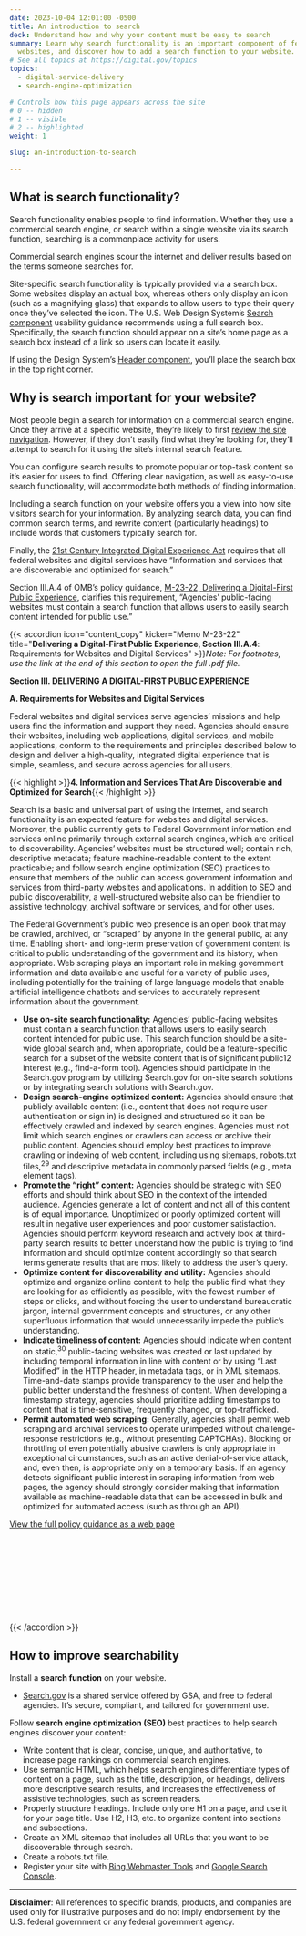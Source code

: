 ```yaml
---
date: 2023-10-04 12:01:00 -0500
title: An introduction to search
deck: Understand how and why your content must be easy to search
summary: Learn why search functionality is an important component of federal
  websites, and discover how to add a search function to your website.
# See all topics at https://digital.gov/topics
topics:
  - digital-service-delivery
  - search-engine-optimization

# Controls how this page appears across the site
# 0 -- hidden
# 1 -- visible
# 2 -- highlighted
weight: 1

slug: an-introduction-to-search

---
```


## What is search functionality?

Search functionality enables people to find information. Whether they use a commercial search engine, or search within a single website via its search function, searching is a commonplace activity for users.

Commercial search engines scour the internet and deliver results based on the terms someone searches for.

Site-specific search functionality is typically provided via a search box. Some websites display an actual box, whereas others only display an icon (such as a magnifying glass) that expands to allow users to type their query once they’ve selected the icon. The U.S. Web Design System’s [Search component](https://designsystem.digital.gov/components/search/) usability guidance recommends using a full search box. Specifically, the search function should appear on a site’s home page as a search box instead of a link so users can locate it easily.

If using the Design System’s [Header component](https://designsystem.digital.gov/components/header/), you’ll place the search box in the top right corner.

## Why is search important for your website?

Most people begin a search for information on a commercial search engine. Once they arrive at a specific website, they’re likely to first [review the site navigation](https://www.nngroup.com/videos/search-box-vs-navigation/). However, if they don’t easily find what they’re looking for, they’ll attempt to search for it using the site’s internal search feature.

You can configure search results to promote popular or top-task content so it’s easier for users to find. Offering clear navigation, as well as easy-to-use search functionality, will accommodate both methods of finding information.

Including a search function on your website offers you a view into how site visitors search for your information. By analyzing search data, you can find common search terms, and rewrite content (particularly headings) to include words that customers typically search for.

Finally, the [21st Century Integrated Digital Experience Act](https://digital.gov/resources/21st-century-integrated-digital-experience-act/) requires that all federal websites and digital services have “Information and services that are discoverable and optimized for search.”

Section III.A.4 of OMB’s policy guidance, [M-23-22, Delivering a Digital-First Public Experience](https://www.whitehouse.gov/omb/management/ofcio/delivering-a-digital-first-public-experience/), clarifies this requirement, “Agencies’ public-facing websites must contain a search function that allows users to easily search content intended for public use.”

{{< accordion icon="content_copy" kicker="Memo M-23-22" title="**Delivering a Digital-First Public Experience, Section III.A.4**: Requirements for Websites and Digital Services" >}}*Note: For footnotes, use the link at the end of this section to open the full .pdf file.*

**Section III. DELIVERING A DIGITAL-FIRST PUBLIC EXPERIENCE**

**A. Requirements for Websites and Digital Services**

Federal websites and digital services serve agencies’ missions and help users find the information and support they need. Agencies should ensure their websites, including web applications, digital services, and mobile applications, conform to the requirements and principles described below to design and deliver a high-quality, integrated digital experience that is simple, seamless, and secure across agencies for all users.

{{< highlight >}}**4. Information and Services That Are Discoverable and Optimized for Search**{{< /highlight >}}

Search is a basic and universal part of using the internet, and search functionality is an expected feature for websites and digital services. Moreover, the public currently gets to Federal Government information and services online primarily through external search engines, which are critical to discoverability. Agencies’ websites must be structured well; contain rich, descriptive metadata; feature machine-readable content to the extent practicable; and follow search engine optimization (SEO) practices to ensure that members of the public can access government information and services from third-party websites and applications. In addition to SEO and public discoverability, a well-structured website also can be friendlier to assistive technology, archival software or services, and for other uses.

The Federal Government’s public web presence is an open book that may be crawled, archived, or “scraped” by anyone in the general public, at any time. Enabling short- and long-term preservation of government content is critical to public understanding of the government and its history, when appropriate. Web scraping plays an important role in making government information and data available and useful for a variety of public uses, including potentially for the training of large language models that enable artificial intelligence chatbots and services to accurately represent information about the government.

- **Use on-site search functionality:** Agencies’ public-facing websites must contain a search function that allows users to easily search content intended for public use. This search function should be a site-wide global search and, when appropriate, could be a feature-specific search for a subset of the website content that is of significant public12 interest (e.g., find-a-form tool). Agencies should participate in the Search.gov program by utilizing Search.gov for on-site search solutions or by integrating search solutions with Search.gov.
- **Design search-engine optimized content:** Agencies should ensure that publicly available content (i.e., content that does not require user authentication or sign in) is designed and structured so it can be effectively crawled and indexed by search engines. Agencies must not limit which search engines or crawlers can access or archive their public content. Agencies should employ best practices to improve crawling or indexing of web content, including using sitemaps, robots.txt files,<sup>29</sup> and descriptive metadata in commonly parsed fields (e.g., meta element tags).
- **Promote the “right” content:** Agencies should be strategic with SEO efforts and should think about SEO in the context of the intended audience. Agencies generate a lot of content and not all of this content is of equal importance. Unoptimized or poorly optimized content will result in negative user experiences and poor customer satisfaction. Agencies should perform keyword research and actively look at third-party search results to better understand how the public is trying to find information and should optimize content accordingly so that search terms generate results that are most likely to address the user’s query.
- **Optimize content for discoverability and utility:** Agencies should optimize and organize online content to help the public find what they are looking for as efficiently as possible, with the fewest number of steps or clicks, and without forcing the user to understand bureaucratic jargon, internal government concepts and structures, or any other superfluous information that would unnecessarily impede the public’s understanding.
- **Indicate timeliness of content:** Agencies should indicate when content on static,<sup>30</sup> public-facing websites was created or last updated by including temporal information in line with content or by using “Last Modified” in the HTTP header, in metadata tags, or in XML sitemaps. Time-and-date stamps provide transparency to the user and help the public better understand the freshness of content. When developing a timestamp strategy, agencies should prioritize adding timestamps to content that is time-sensitive, frequently changed, or top-trafficked.
- **Permit automated web scraping:** Generally, agencies shall permit web scraping and archival services to operate unimpeded without challenge-response restrictions (e.g., without presenting CAPTCHAs). Blocking or throttling of even potentially abusive crawlers is only appropriate in exceptional circumstances, such as an active denial-of-service attack, and, even then, is appropriate only on a temporary basis. If an agency detects significant public interest in scraping information from web pages, the agency should strongly consider making that information available as machine-readable data that can be accessed in bulk and optimized for automated access (such as through an API).

<a class="src" href="https://www.whitehouse.gov/omb/management/ofcio/delivering-a-digital-first-public-experience/" title="View ">View the full policy guidance as a web page<svg class="usa-icon dg-icon dg-icon--standard margin-bottom-05" aria-hidden="true" focusable="false" role="img"> <use xlink:href="assets/img/sprite.svg#arrow_forward"></use></svg></a>

{{< /accordion >}}

## How to improve searchability

Install a **search function** on your website.

* [Search.gov](https://search.gov/) is a shared service offered by GSA, and free to federal agencies. It’s secure, compliant, and tailored for government use.

Follow **search engine optimization (SEO)** best practices to help search engines discover your content:

* Write content that is clear, concise, unique, and authoritative, to increase page rankings on commercial search engines.
* Use semantic HTML, which helps search engines differentiate types of content on a page, such as the title, description, or headings, delivers more descriptive search results, and increases the effectiveness of assistive technologies, such as screen readers.
* Properly structure headings. Include only one H1 on a page, and use it for your page title. Use H2, H3, etc. to organize content into sections and subsections.
* Create an XML sitemap that includes all URLs that you want to be discoverable through search.
* Create a robots.txt file.
* Register your site with [Bing Webmaster Tools](https://www.bing.com/toolbox/webmaster) and [Google Search Console](https://www.google.com/webmasters/tools/home?hl=en).

---

**Disclaimer**: All references to specific brands, products, and companies are used only for illustrative purposes and do not imply endorsement by the U.S. federal government or any federal government agency.
